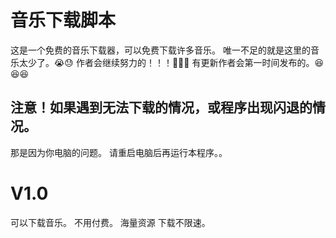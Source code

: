 # 音乐下载脚本
这是一个免费的音乐下载器，可以免费下载许多音乐。
唯一不足的就是这里的音乐太少了。😭😓
作者会继续努力的！！！🙂🙂🙂
  有更新作者会第一时间发布的。😆😆😆

## 注意！如果遇到无法下载的情况，或程序出现闪退的情况。
  那是因为你电脑的问题。
    请重启电脑后再运行本程序。。

# V1.0
可以下载音乐。
不用付费。
海量资源
下载不限速。
